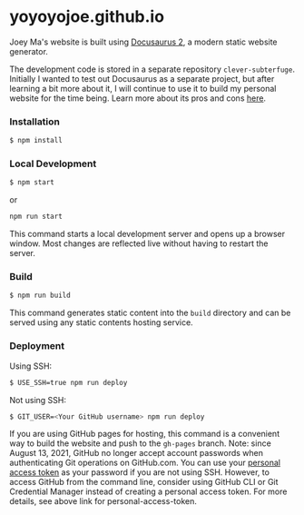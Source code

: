 # yoyoyojoe.github.io

Joey Ma's website is built using [Docusaurus 2](https://docusaurus.io/), a modern static website generator.

The development code is stored in a separate repository `clever-subterfuge`. Initially I wanted to test out Docusaurus as a separate project, but after learning a bit more about it, I will continue to use it to build my personal website for the time being.
Learn more about its pros and cons [here](https://docusaurus.io/docs#features).

### Installation

```bash
$ npm install
```

### Local Development

```bash
$ npm start
```

or 

```bash
npm run start
```

This command starts a local development server and opens up a browser window. Most changes are reflected live without having to restart the server.

### Build

```bash
$ npm run build
```

This command generates static content into the `build` directory and can be served using any static contents hosting service.

### Deployment

Using SSH:

```bash
$ USE_SSH=true npm run deploy
```

Not using SSH:

```bash
$ GIT_USER=<Your GitHub username> npm run deploy
```

If you are using GitHub pages for hosting, this command is a convenient way to build the website and push to the `gh-pages` branch.
Note: since August 13, 2021, GitHub no longer accept account passwords when authenticating Git operations on GitHub.com. You can use your [personal access token](https://docs.github.com/en/authentication/keeping-your-account-and-data-secure/creating-a-personal-access-token) as your password if you are not using SSH. However, to access GitHub from the command line, consider using GitHub CLI or Git Credential Manager instead of creating a personal access token. For more details, see above link for personal-access-token.
